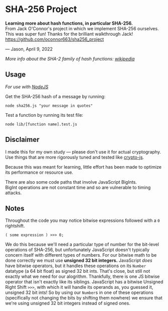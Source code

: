 # SHA-256 Project

**Learning more about hash functions, in particular SHA-256.**  
From Jack O'Connor's project in which we implement SHA-256 ourselves.  
This was super fun! Thanks for the brilliant walkthrough Jack!  
https://github.com/oconnor663/sha256_project

— Jason, April 9, 2022

_More info about the SHA-2 family of hash functions: [wikipedia](https://en.wikipedia.org/wiki/SHA-2)_

## Usage

_For use with [NodeJS](https://nodejs.org/)_

Get the SHA-256 hash of a message by running:

```
node sha256.js "your message in quotes"
```

Test a function by running its test file:

```
node lib/[function name].test.js
```

## Disclaimer

I made this for my own study — please don't use it for actual cryptography.  
Use things that are more rigorously tuned and tested like [crypto-js](https://github.com/brix/crypto-js).

Because this was meant for learning, little effort has been made to optimize its performance or resource use.

There are also some code paths that involve JavaScript BigInts.  
BigInt operations are not constant time and so are vulnerable to timing attacks.  

## Notes

Throughout the code you may notice bitwise expressions followed with a `0` rightshift.

```
( some expression ) >>> 0;
```

We do this because we'll need a particular type of number for the bit-level operations of SHA-256, but unfortunately JavaScript doesn't typically concern itself with different types of numbers. For our bitwise math to be done correctly we must use **unsigned 32 bit integers.** JavaScript _does_ have bitwise operators, but it handles these operations on its `Number` datatype (a 64 bit float) as signed 32 bit ints. That's close, but still not exactly what we need for our alogrithm. Thankfully, there is one JS bitwise operator that isn't exactly like its siblings. JavaScript has a bitwise Unsigned Right Shift `>>>`, with which it will handle its operands as, you guessed it, unsigned 32 bit ints! So by using our `Number`s in one of these operations (specifically not changing the bits by shifting them nowhere) we ensure that we're using unsigned 32 bit integers instead of signed ones.
